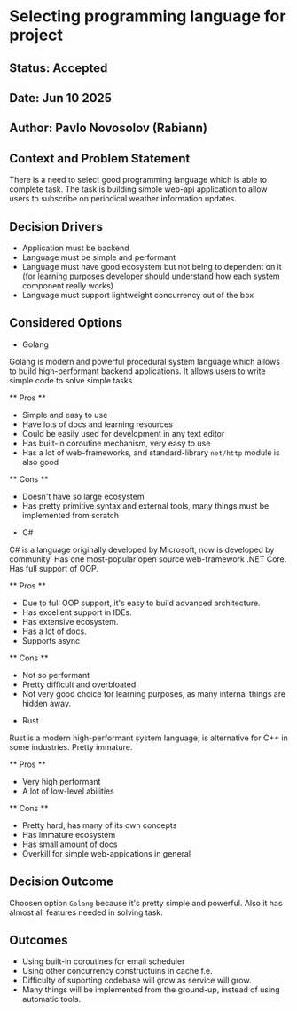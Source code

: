# Selecting programming language for project

## Status: Accepted
## Date: Jun 10 2025
## Author: Pavlo Novosolov (Rabiann)

## Context and Problem Statement
There is a need to select good programming language which is able to complete task. The task is building simple web-api application to allow users to subscribe on periodical weather information updates.


<!-- This is an optional element. Feel free to remove. -->
## Decision Drivers

* Application must be backend
* Language must be simple and performant
* Language must have good ecosystem but not being to dependent on it (for learning purposes developer should understand how each system component really works)
* Language must support lightweight concurrency out of the box

## Considered Options

* Golang

Golang is modern and powerful procedural system language which allows to build high-performant backend applications. It allows users to write simple code to solve simple tasks.

** Pros **
- Simple and easy to use
- Have lots of docs and learning resources
- Could be easily used for development in any text editor
- Has built-in coroutine mechanism, very easy to use
- Has a lot of web-frameworks, and standard-library `net/http` module is also good

** Cons **
- Doesn't have so large ecosystem
- Has pretty primitive syntax and external tools, many things must be implemented from scratch

* C#

C# is a language originally developed by Microsoft, now is developed by community. Has one most-popular open source web-framework .NET Core. Has full support of OOP.

** Pros **
 - Due to full OOP support, it's easy to build advanced architecture.
 - Has excellent support in IDEs.
 - Has extensive ecosystem.
 - Has a lot of docs.
 - Supports async

** Cons **
 - Not so performant
 - Pretty difficult and overbloated
 - Not very good choice for learning purposes, as many internal things are hidden away.

* Rust

Rust is a modern high-performant system language, is alternative for C++ in some industries. Pretty immature.

** Pros **
 - Very high performant
 - A lot of low-level abilities

** Cons **
 - Pretty hard, has many of its own concepts
 - Has immature ecosystem
 - Has small amount of docs
 - Overkill for simple web-appications in general

## Decision Outcome

Choosen option `Golang` because it's pretty simple and powerful. Also it has almost all features needed in solving task.

## Outcomes

 - Using built-in coroutines for email scheduler
 - Using other concurrency constructuins in cache f.e.
 - Difficulty of suporting codebase will grow as service will grow.
 - Many things will be implemented from the ground-up, instead of using automatic tools.
